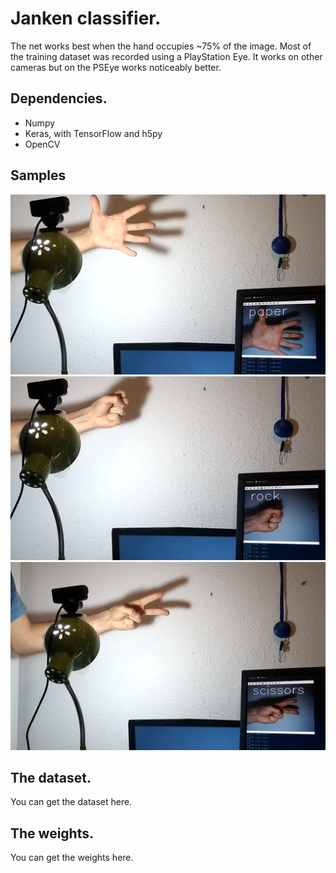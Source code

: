 # Janken classifier.

The net works best when the hand occupies ~75% of the image. Most of the training dataset was
recorded using a PlayStation Eye.
It works on other cameras but on the PSEye works noticeably better.

## Dependencies.

* Numpy
* Keras, with TensorFlow and h5py
* OpenCV

## Samples
![Samples](img/pre_inference_paper.png)
![Samples](img/pre_inference_rock.png)
![Samples](img/pre_inference_sci.png)


## The dataset. 
You can get the dataset here.

## The weights. 
You can get the weights here.
 


